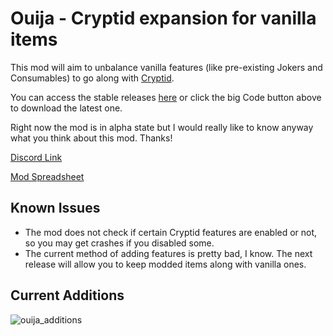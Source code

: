 # Ouija - Cryptid expansion for vanilla items
This mod will aim to unbalance vanilla features (like pre-existing Jokers and Consumables) to go along with [Cryptid](https://discord.com/channels/1116389027176787968/1219749193204371456).

You can access the stable releases [here](https://github.com/TamerSoup625/balatro-ouija/releases) or click the big Code button above to download the latest one.

Right now the mod is in alpha state but I would really like to know anyway what you think about this mod. Thanks!

[Discord Link](https://discord.com/channels/1116389027176787968/1315016378889011361)

[Mod Spreadsheet](https://docs.google.com/spreadsheets/d/1pKIXis4livKSmA4O2wnWnB0V8lcpeGSKnAnX9hhC1Lc/edit?usp=sharing)

## Known Issues
- The mod does not check if certain Cryptid features are enabled or not, so you may get crashes if you disabled some.
- The current method of adding features is pretty bad, I know. The next release will allow you to keep modded items along with vanilla ones.

## Current Additions

![ouija_additions](https://github.com/user-attachments/assets/5c2027ea-f505-491e-9e1e-6e8cc0b27792)
